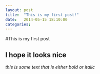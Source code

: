 ```yaml
---
layout: post
title:  "This is my first post!"
date:   2014-05-15 18:10:00
categories: 
---
```


#This is my first post

## I hope it looks nice

_this is some text that is either bold or italic_